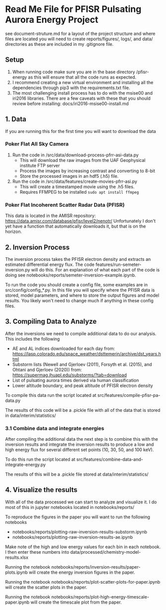 # Read Me File for PFISR Pulsating Aurora Energy Project
see document-struture.md for a layout of the project structure and where files are located
you will need to create reports/figures/, logs/, and data/ directories as these are included in my .gitignore file.

## Setup
1. When running code make sure you are in the base directory /pfisr-energy as this will ensure that all the code runs as expected.
2. I recommend creating a new virtual environment and installing all the dependencies through pip3 with the requirements.txt file.
3. The most challenging install process has to do with the msise00 and iri2016 libraries. There are a few caveats with these that you should review before installing: docs/iri2016-msise00-install.md

## 1. Data
If you are running this for the first time you will want to download the data

### Poker Flat All Sky Camera
1. Run the code in /src/data/download-process-pfrr-asi-data.py
    - This will download the raw images from the UAF Geophysical institute FTP server
    - Process the images by increasing contrast and converting to 8-bit
    - Store the processed images in an hdf5 (.h5) file.
2. Run the code in /src/data/features/create-movies-pfrr-asi.py
    - This will create a timestamped movie using the .h5 files.
    - Requires FFMPEG to be installed `sudo apt install ffmpeg`

### Poker Flat Incoherent Scatter Radar Data (PFISR)
This data is located in the AMISR repository: https://data.amisr.com/database/pfisr/level2/nenotr/
Unfortunately I don't yet have a function that automatically downloads it, but that is on the horizon.

## 2. Inversion Process
The inversion process takes the PFISR electron density and extracts an estimated differential energy flux. The code features/run-semeter-inversion.py will do this. For an explanation of what each part of the code is doing see notebooks/reports/semeter-inversion-example.ipynb.

To run the code you should create a config file, some examples are in src/config/config_*.py. In this file you will specify where the PFISR data is stored, model parameters, and where to store the output figures and model results. You likely won't need to change much if anything in these config files.

## 3. Compiling Data to Analyze
After the inversions we need to compile additional data to do our analysis. This includes the following
- AE and AL indices downloaded for each day from: https://lasp.colorado.edu/space_weather/dsttemerin/archive/dst_years.html
- Substorm lists (Newell and Gjerloev (2011), Forsyth et al. (2015), and Ohtani and Gjerloev (2020)) from: https://supermag.jhuapl.edu/substorms/?tab=download
- List of pulsating aurora times derived via human classification
- Lower altitude boundary, and peak altitude of PFISR electron density

To compile this data run the script located at src/features/compile-pfisr-pa-data.py

The results of this code will be a .pickle file with all of the data that is stored in data/interim/statistics/

### 3.1 Combine data and integrate energies
After compiling the additional data the next step is to combine this with the inversion results and integrate the inversion results to produce a low and high energy flux for several different set points (10, 30, 50, and 100 keV).

To do this run the script located at src/features/combine-data-and-integrate-energy.py

The results of this will be a .pickle file stored at data/interim/statistics/

## 4. Visualize the results
With all of the data processed we can start to analyze and visualize it. I do most of this in jupyter notebooks located in notebooks/reports/

To reproduce the figures in the paper you will want to run the following notebooks
- notebooks/reports/plotting-raw-inversion-results-substorm.ipynb
- notebooks/reports/plotting-raw-inversion-results-ae.ipynb

Make note of the high and low energy values for each bin in each notebook. I then enter these numbers into data/processed/chemistry-model-results.xlsx

Running the notebook notebooks/reports/inversion-results/paper-plots.ipynb will create the energy inversion figures in the paper.

Running the notebook notebooks/reports/plot-scatter-plots-for-paper.ipynb will create the scatter plots in the paper.

Running the notebook notebooks/reports/plot-high-energy-timescale-paper.ipynb will create the timescale plot from the paper.
